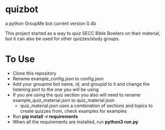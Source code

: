 # quizbot
a python GroupMe bot
current version 0.4b

This project started as a way to quiz SECC Bible Bowlers on their material, but it can also be used for other quizzes/study groups.

# **To Use**
- Clone this repository
- Rename example_config.json to config.json
- Add your groupme bot name, id, and groupid to it and change the listening port to the one you will be using
- If you are using the quiz section you also will need to rename example_quiz_material.json to quiz_material.json
    - quiz_material.json uses a combination of sections and topics to create quizzes from, check examples for examples
- Run **pip install -r requirements**
- When all the requirements are installed, run **python3 run.py**
